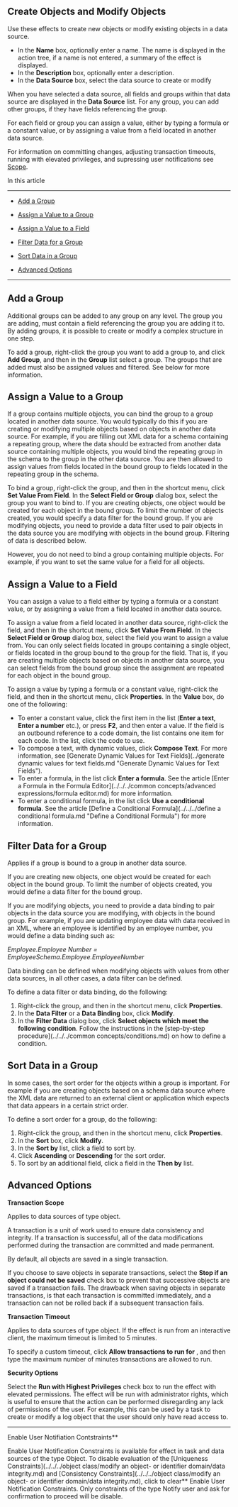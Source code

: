 ## Create Objects and Modify Objects

Use these effects to create new objects or modify existing objects in a data source.

*   In the **Name** box, optionally enter a name. The name is displayed in the action tree, if a name is not entered, a summary of the effect is displayed.
*   In the **Description** box, optionally enter a description.
*   In the **Data Source** box, select the data source to create or modify

When you have selected a data source, all fields and groups within that data source are displayed in the **Data Source** list. For any group, you can add other groups, if they have fields referencing the group.

For each field or group you can assign a value, either by typing a formula or a constant value, or by assigning a value from a field located in another data source.

For information on committing changes, adjusting transaction timeouts, running with elevated privileges, and supressing user notifications see [Scope](../blocks/scope.md).

In this article

* * *

*   [Add a Group](#add-a-group)

*   [Assign a Value to a Group](#assign-a-value-to-a-group)

*   [Assign a Value to a Field](#assign-a-value-to-a-field)

*   [Filter Data for a Group](#filter-data-for-a-group)

*   [Sort Data in a Group](#sort-data-in-a-group)

*   [Advanced Options](#advanced-options)

* * *

## Add a Group

Additional groups can be added to any group on any level. The group you are adding, must contain a field referencing the group you are adding it to. By adding groups, it is possible to create or modify a complex structure in one step.

To add a group, right-click the group you want to add a group to, and click **Add Group**, and then in the **Group** list select a group. The groups that are added must also be assigned values and filtered. See below for more information.



## Assign a Value to a Group

If a group contains multiple objects, you can bind the group to a group located in another data source. You would typically do this if you are creating or modifying multiple objects based on objects in another data source. For example, if you are filling out XML data for a schema containing a repeating group, where the data should be extracted from another data source containing multiple objects, you would bind the repeating group in the schema to the group in the other data source. You are then allowed to assign values from fields located in the bound group to fields located in the repeating group in the schema.

To bind a group, right-click the group, and then in the shortcut menu, click **Set Value From Field**. In the **Select Field or Group** dialog box, select the group you want to bind to. If you are creating objects, one object would be created for each object in the bound group. To limit the number of objects created, you would specify a data filter for the bound group. If you are modifying objects, you need to provide a data filter used to pair objects in the data source you are modifying with objects in the bound group. Filtering of data is described below.

However, you do not need to bind a group containing multiple objects. For example, if you want to set the same value for a field for all objects.



## Assign a Value to a Field

You can assign a value to a field either by typing a formula or a constant value, or by assigning a value from a field located in another data source.

To assign a value from a field located in another data source, right-click the field, and then in the shortcut menu, click **Set Value From Field**. In the **Select Field or Group** dialog box, select the field you want to assign a value from. You can only select fields located in groups containing a single object, or fields located in the group bound to the group for the field. That is, if you are creating multiple objects based on objects in another data source, you can select fields from the bound group since the assignment are repeated for each object in the bound group.

To assign a value by typing a formula or a constant value, right-click the field, and then in the shortcut menu, click **Properties**. In the **Value** box, do one of the following:

*   To enter a constant value, click the first item in the list (**Enter a text**, **Enter a number** etc.), or press **F2**, and then enter a value. If the field is an outbound reference to a code domain, the list contains one item for each code. In the list, click the code to use.
*   To compose a text, with dynamic values, click **Compose Text**. For more information, see [Generate Dynamic Values for Text Fields](../generate dynamic values for text fields.md "Generate Dynamic Values for Text Fields").
*   To enter a formula, in the list click **Enter a formula**. See the article [Enter a Formula in the Formula Editor](../../../common concepts/advanced expressions/formula editor.md) for more information.
*   To enter a conditional formula, in the list click **Use a conditional formula**. See the article [Define a Conditional Formula](../../../define a conditional formula.md "Define a Conditional Formula") for more information.



## Filter Data for a Group

Applies if a group is bound to a group in another data source.

If you are creating new objects, one object would be created for each object in the bound group. To limit the number of objects created, you would define a data filter for the bound group.

If you are modifying objects, you need to provide a data binding to pair objects in the data source you are modifying, with objects in the bound group. For example, if you are updating employee data with data received in an XML, where an employee is identified by an employee number, you would define a data binding such as:

<span style="FONT-STYLE: italic">Employee.Employee Number = EmployeeSchema.Employee.EmployeeNumber

Data binding can be defined when modifying objects with values from other data sources, in all other cases, a data filter can be defined.

To define a data filter or data binding, do the following:

1.  Right-click the group, and then in the shortcut menu, click **Properties**.
2.  In the **Data Filter** or a **Data Binding** box, click **Modify**.
3.  In the **Filter Data** dialog box, click **Select objects which meet the following condition**. Follow the instructions in the [step-by-step procedure](../../../common concepts/conditions.md) on how to define a condition.



## Sort Data in a Group

In some cases, the sort order for the objects within a group is important. For example if you are creating objects based on a schema data source where the XML data are returned to an external client or application which expects that data appears in a certain strict order.

To define a sort order for a group, do the following:

1.  Right-click the group, and then in the shortcut menu, click **Properties**.
2.  In the **Sort** box, click **Modify**.
3.  In the **Sort by** list, click a field to sort by.
4.  Click **Ascending** or **Descending** for the sort order.
5.  To sort by an additional field, click a field in the **Then by** list.



## Advanced Options

**Transaction Scope**

Applies to data sources of type object.

A transaction is a unit of work used to ensure data consistency and integrity. If a transaction is successful, all of the data modifications performed during the transaction are committed and made permanent.

By default, all objects are saved in a single transaction.

If you choose to save objects in separate transactions, select the **Stop if an object could not be saved** check box to prevent that successive objects are saved if a transaction fails. The drawback when saving objects in separate transactions, is that each transaction is committed immediately, and a transaction can not be rolled back if a subsequent transaction fails.

**Transaction Timeout**

Applies to data sources of type object. If the effect is run from an interactive client, the maximum timeout is limited to 5 minutes.

To specify a custom <span style="FONT-WEIGHT: normal">timeout, click **Allow transactions to run for** , and then type the maximum number of minutes transactions are allowed to run.

**Security Options**

Select the **Run with Highest Privileges** check box to run the effect with elevated permissions. The effect will be run with administrator rights, which is useful to ensure that the action can be performed disregarding any lack of permissions of the user. For example, this can be used by a task to create or modify a log object that the user should only have read access to.

 ** **

Enable User Notifiation Contstraints**

<span style="FONT-WEIGHT: normal">Enable User Notification Constraints is available for effect in task and data sources of the type Object. To disable evaluation of the [Uniqueness Constraints](../../../object class/modify an object- or identifier domain/data integrity.md) and [Consistency Constraints](../../../object class/modify an object- or identifier domain/data integrity.md), click to clear** Enable User Notification Constraints<span style="FONT-WEIGHT: normal"><span style="FONT-WEIGHT: normal">. Only constraints of the type Notify user and ask for confirmation to proceed will be disable.  

